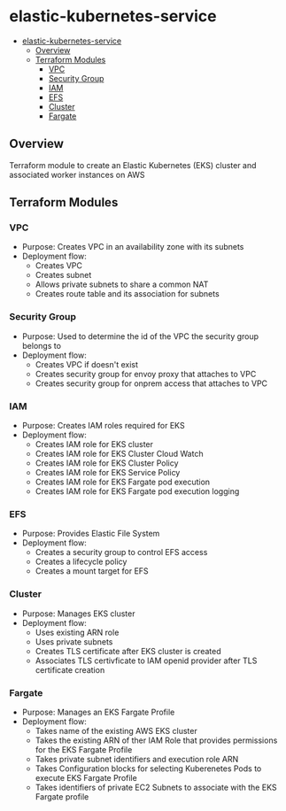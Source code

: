 # elastic-kubernetes-service

- [elastic-kubernetes-service](#elastic-kubernetes-service)
  - [Overview](#overview)
  - [Terraform Modules](#terraform-modules)
    - [VPC](#vpc)
    - [Security Group](#security-group)
    - [IAM](#iam)
    - [EFS](#efs)
    - [Cluster](#cluster)
    - [Fargate](#fargate)

## Overview

Terraform module to create an Elastic Kubernetes (EKS) cluster and associated worker instances on AWS

## Terraform Modules

### VPC

- Purpose: Creates VPC in an availability zone with its subnets
- Deployment flow:
  - Creates VPC
  - Creates subnet
  - Allows private subnets to share a common NAT
  - Creates route table and its association for subnets

### Security Group

- Purpose: Used to determine the id of the VPC the security group belongs to
- Deployment flow:
  - Creates VPC if doesn't exist
  - Creates security group for envoy proxy that attaches to VPC
  - Creates security group for onprem access that attaches to VPC

### IAM

- Purpose: Creates IAM roles required for EKS
- Deployment flow:
  - Creates IAM role for EKS cluster
  - Creates IAM role for EKS Cluster Cloud Watch
  - Creates IAM role for EKS Cluster Policy
  - Creates IAM role for EKS Service Policy
  - Creates IAM role for EKS Fargate pod execution
  - Creates IAM role for EKS Fargate pod execution logging

### EFS

- Purpose: Provides Elastic File System
- Deployment flow:
  - Creates a security group to control EFS access
  - Creates a lifecycle policy
  - Creates a mount target for EFS

### Cluster

- Purpose: Manages EKS cluster
- Deployment flow:
  - Uses existing ARN role
  - Uses private subnets
  - Creates TLS certificate after EKS cluster is created
  - Associates TLS certivficate to IAM openid provider after TLS certificate creation

### Fargate

- Purpose: Manages an EKS Fargate Profile
- Deployment flow:
  - Takes name of the existing AWS EKS cluster
  - Takes the existing ARN of ther IAM Role that provides permissions for the EKS Fargate Profile
  - Takes private subnet identifiers and execution role ARN
  - Takes Configuration blocks for selecting Kuberenetes Pods to execute EKS Fargate Profile
  - Takes identifiers of private EC2 Subnets to associate with the EKS Fargate profile
